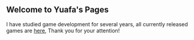 ## Welcome to Yuafa's Pages

I have studied game development for several years, all currently released games are [here](https://play.google.com/store/apps/dev?id=8317677625586587433&hl=en), Thank you for your attention!
